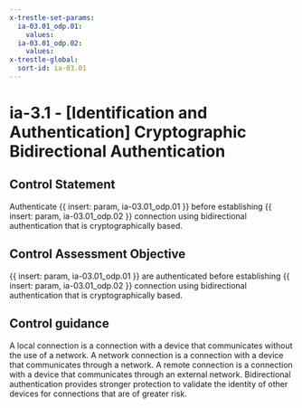 ```yaml
---
x-trestle-set-params:
  ia-03.01_odp.01:
    values:
  ia-03.01_odp.02:
    values:
x-trestle-global:
  sort-id: ia-03.01
---
```


# ia-3.1 - \[Identification and Authentication\] Cryptographic Bidirectional Authentication

## Control Statement

Authenticate {{ insert: param, ia-03.01_odp.01 }} before establishing {{ insert: param, ia-03.01_odp.02 }} connection using bidirectional authentication that is cryptographically based.

## Control Assessment Objective

{{ insert: param, ia-03.01_odp.01 }} are authenticated before establishing {{ insert: param, ia-03.01_odp.02 }} connection using bidirectional authentication that is cryptographically based.

## Control guidance

A local connection is a connection with a device that communicates without the use of a network. A network connection is a connection with a device that communicates through a network. A remote connection is a connection with a device that communicates through an external network. Bidirectional authentication provides stronger protection to validate the identity of other devices for connections that are of greater risk.
